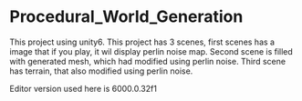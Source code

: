 # Procedural_World_Generation
This project using unity6.
This project has 3 scenes, first scenes has a image that if you play, it wil display perlin noise map.
Second scene is filled with generated mesh, which had modified using perlin noise.
Third scene has terrain, that also modified using perlin noise.


Editor version used here is 6000.0.32f1
